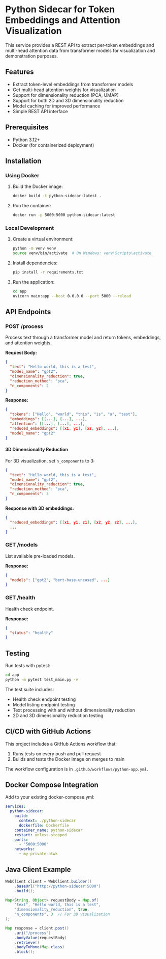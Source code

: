 # Python Sidecar for Token Embeddings and Attention Visualization

This service provides a REST API to extract per-token embeddings and multi-head attention data from transformer models for visualization and demonstration purposes.

## Features

- Extract token-level embeddings from transformer models
- Get multi-head attention weights for visualization
- Support for dimensionality reduction (PCA, UMAP)
- Support for both 2D and 3D dimensionality reduction
- Model caching for improved performance
- Simple REST API interface

## Prerequisites

- Python 3.12+
- Docker (for containerized deployment)

## Installation

### Using Docker

1. Build the Docker image:
   ```bash
   docker build -t python-sidecar:latest .
   ```

2. Run the container:
   ```bash
   docker run -p 5000:5000 python-sidecar:latest
   ```

### Local Development

1. Create a virtual environment:
   ```bash
   python -m venv venv
   source venv/bin/activate  # On Windows: venv\Scripts\activate
   ```

2. Install dependencies:
   ```bash
   pip install -r requirements.txt
   ```

3. Run the application:
   ```bash
   cd app
   uvicorn main:app --host 0.0.0.0 --port 5000 --reload
   ```

## API Endpoints

### POST /process

Process text through a transformer model and return tokens, embeddings, and attention weights.

**Request Body:**
```json
{
  "text": "Hello world, this is a test",
  "model_name": "gpt2",
  "dimensionality_reduction": true,
  "reduction_method": "pca",
  "n_components": 2
}
```

**Response:**
```json
{
  "tokens": ["Hello", "world", "this", "is", "a", "test"],
  "embeddings": [[...], [...], ...],
  "attention": [[...], [...], ...],
  "reduced_embeddings": [[x1, y1], [x2, y2], ...],
  "model_name": "gpt2"
}
```

#### 3D Dimensionality Reduction

For 3D visualization, set `n_components` to 3:

```json
{
  "text": "Hello world, this is a test",
  "model_name": "gpt2",
  "dimensionality_reduction": true,
  "reduction_method": "pca",
  "n_components": 3
}
```

**Response with 3D embeddings:**
```json
{
  "reduced_embeddings": [[x1, y1, z1], [x2, y2, z2], ...],
  ...
}
```

### GET /models

List available pre-loaded models.

**Response:**
```json
{
  "models": ["gpt2", "bert-base-uncased", ...]
}
```

### GET /health

Health check endpoint.

**Response:**
```json
{
  "status": "healthy"
}
```

## Testing

Run tests with pytest:

```bash
cd app
python -m pytest test_main.py -v
```

The test suite includes:
- Health check endpoint testing
- Model listing endpoint testing
- Text processing with and without dimensionality reduction
- 2D and 3D dimensionality reduction testing

## CI/CD with GitHub Actions

This project includes a GitHub Actions workflow that:
1. Runs tests on every push and pull request
2. Builds and tests the Docker image on merges to main

The workflow configuration is in `.github/workflows/python-app.yml`.

## Docker Compose Integration

Add to your existing docker-compose.yml:

```yaml
services:
  python-sidecar:
    build:
      context: ./python-sidecar
      dockerfile: Dockerfile
    container_name: python-sidecar
    restart: unless-stopped
    ports:
      - "5000:5000"
    networks:
      - my-private-ntwk
```

## Java Client Example

```java
WebClient client = WebClient.builder()
    .baseUrl("http://python-sidecar:5000")
    .build();

Map<String, Object> requestBody = Map.of(
    "text", "Hello world, this is a test",
    "dimensionality_reduction", true,
    "n_components", 3  // For 3D visualization
);

Map response = client.post()
    .uri("/process")
    .bodyValue(requestBody)
    .retrieve()
    .bodyToMono(Map.class)
    .block();
``` 